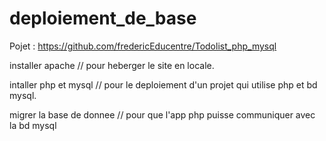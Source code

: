 # deploiement_de_base
Pojet : https://github.com/fredericEducentre/Todolist_php_mysql

installer apache // pour heberger le site en locale. 

intaller php et mysql // pour le deploiement d'un projet qui utilise php et bd mysql.

migrer la base de donnee // pour que l'app php puisse communiquer avec la bd mysql

